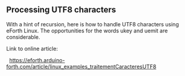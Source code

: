 <h2>Processing UTF8 characters</h2>
<p>With a hint of recursion, here is how to handle UTF8 characters using eForth Linux. The opportunities for the words ukey and uemit are considerable.</p>
<p>Link to online article:</p>
<p>&nbsp;&nbsp;<a href="https://eforth.arduino-forth.com/article/linux_examples_traitementCaracteresUTF8">https://eforth.arduino-forth.com/article/linux_examples_traitementCaracteresUTF8</a></p>

